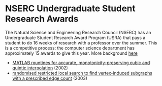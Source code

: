 # NSERC Undergraduate Student Research Awards
The Natural Science and Engineering Research Council (NSERC) has an Undergraduate Student Research Award Program (USRA) that pays a student to do 16 weeks of research with a professor over the summer. This is a competitive process: the computer science department has approximately 15 awards to give this year. More background [here](http://www.cs.toronto.edu/~campbell/usra/usra.html)
* [MATLAB rountines for accurate, monotonicity-preserving cubic and quintic interpolation](https://github.com/vglazer/USRA/tree/master/interpolation) (2002)
* [randomised restricted local search to find vertex-induced subgraphs with a prescribed edge count](https://github.com/vglazer/USRA/tree/master/subgraph_finding) (2003)
